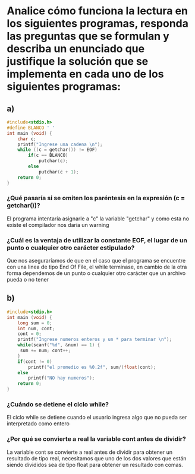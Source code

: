 # Analice cómo funciona la lectura en los siguientes programas, responda las preguntas que se formulan y describa un enunciado que justifique la solución que se implementa en cada uno de los siguientes programas:

## a)

```c
#include<stdio.h>
#define BLANCO ' '
int main (void) {
    char c;
    printf("Ingrese una cadena \n");
    while ((c = getchar()) != EOF)
        if(c == BLANCO)
            putchar(c);
        else
            putchar(c + 1);
    return 0;
}
```

### ¿Qué pasaría si se omiten los paréntesis en la expresión (c = getchar())?

El programa intentaría asignarle a "c" la variable "getchar" y como esta no existe el compilador nos daría un warning

### ¿Cuál es la ventaja de utilizar la constante EOF, el lugar de un punto o cualquier otro carácter estipulado?

Que nos aseguraríamos de que en el caso que el programa se encuentre con una linea de tipo End Of File, el while terminase, en cambio de la otra forma dependemos de un punto o cualquier otro carácter que un archivo pueda o no tener

## b)

```c
#include<stdio.h>
int main (void) {
    long sum = 0;
    int num, cont;
    cont = 0;
    printf("Ingrese numeros enteros y un * para terminar \n");
    while(scanf("%d", &num) == 1) {
     sum += num; cont++;
    }
    if(cont != 0)
        printf("el promedio es %0.2f", sum/(float)cont);
    else
        printf("NO hay numeros");
    return 0;
}
```

### ¿Cuándo se detiene el ciclo while?

El ciclo while se detiene cuando el usuario ingresa algo que no pueda ser interpretado como entero

### ¿Por qué se convierte a real la variable cont antes de dividir?

La variable cont se convierte a real antes de dividir para obtener un resultado de tipo real, necesitamos que uno de los dos valores que están siendo divididos sea de tipo float para obtener un resultado con comas.
